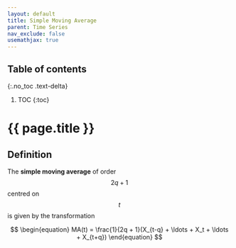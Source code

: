 ```yaml
---
layout: default
title: Simple Moving Average
parent: Time Series
nav_exclude: false
usemathjax: true
---
```


## Table of contents
{:.no_toc .text-delta}

1. TOC
{:toc}

# {{ page.title }}

## Definition

The **simple moving average** of order $$2q + 1$$ centred on $$t$$ is given by the transformation

$$
\begin{equation}
MA(t) = \frac{1}{2q + 1}(X_{t-q} + \ldots + X_t + \ldots + X_{t+q})
\end{equation}
$$
